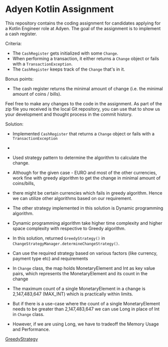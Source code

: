 # Adyen Kotlin Assignment

This repository contains the coding assignment for candidates applying for a Kotlin Engineer role at Adyen.
The goal of the assignment is to implement a cash register.

Criteria:
- The `CashRegister` gets initialized with some `Change`.
- When performing a transaction, it either returns a `Change` object or fails with a `TransactionException`.
- The `CashRegister` keeps track of the `Change` that's in it.

Bonus points:
- The cash register returns the minimal amount of change (i.e. the minimal amount of coins / bills).

Feel free to make any changes to the code in the assignment.
As part of the zip file you received is the local Git repository, you can use that to show us your development and thought process in the commit history.

Solution:

- Implemented `CashRegister` that returns a `Change` object or fails with a `TransactionException`
- 
- Used strategy pattern to determine the algorithm to calculate the change.
- Although for the given case - EURO and most of the other currencies, work fine with greedy algorithm to get the change in minimal amount of coins/bills,
- there might be certain currencies which fails in greedy algorithm. Hence we can utilize other algorithms based on our requirement.
- The other strategy implemented in this solution is Dynamic programming algorithm.
- Dynamic programming algorithm take higher time complexity and higher space complexity with respective to Greedy algorithm.
- In this solution, returned `GreedyStrategy()` in `ChangeStrategyManager.determineChangeStrategy()`.
- Can use the required strategy based on various factors (like currency, payment type etc) and requirements

- In `Change` class, the map holds MonetaryElement and Int as key value pairs, which represents the MonetaryElement and its count in the change
- The maximum count of a single MonetaryElement in a change is 2,147,483,647 (MAX_INT) which is practically within limits.
- But if there is a use-case where the count of a single MonetaryElement needs to be greater than 2,147,483,647 we can use Long in place of Int in `Change` class.
- However, if we are using Long, we have to tradeoff the Memory Usage and Performance.

[GreedyStrategy](src/main/kotlin/money/strategy/GreedyStrategy.kt)